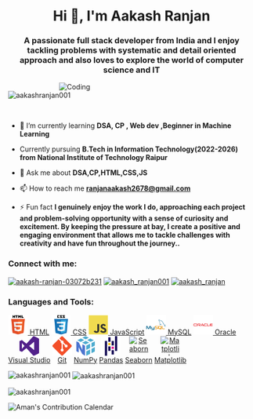 

<h1 align="center">Hi 👋, I'm Aakash Ranjan</h1>
<h3 align="center">A passionate full stack developer from India and I enjoy tackling problems with systematic and detail oriented approach and also loves to explore the world of computer science and IT</h3>
<img align= "right" alt = "Coding" width= "400" src ="https://static.wixstatic.com/media/bbe642_62414e50bef34ce28db1afabf55f17ec~mv2.gif">

<p align="left"> <img src="https://komarev.com/ghpvc/?username=aakashranjan001&label=Profile%20views&color=0e75b6&style=flat" alt="aakashranjan001" /> </p>

<p align="left"> <a href="https://twitter.com/" target="blank"><img src="https://img.shields.io/twitter/follow/?logo=twitter&style=for-the-badge" alt="" /></a> </p>

- 🌱 I’m currently learning **DSA, CP , Web dev ,Beginner in Machine Learning**

- Currently pursuing **B.Tech in Information Technology(2022-2026) from National Institute of Technology Raipur**

- 💬 Ask me about **DSA,CP,HTML,CSS,JS**

- 📫 How to reach me **ranjanaakash2678@gmail.com**

- ⚡ Fun fact **I genuinely enjoy the work I do, approaching each project and problem-solving opportunity with a sense of curiosity and excitement. By keeping the pressure at bay, I create a positive and engaging environment that allows me to tackle challenges with creativity and have fun throughout the journey..**

<h3 align="left">Connect with me:</h3>
<p align="left">
<a href="https://linkedin.com/in/aakash-ranjan-03072b231" target="blank"><img align="center" src="https://raw.githubusercontent.com/rahuldkjain/github-profile-readme-generator/master/src/images/icons/Social/linked-in-alt.svg" alt="aakash-ranjan-03072b231" height="30" width="40" /></a>
<a href="https://codeforces.com/profile/aakash_ranjan001" target="blank"><img align="center" src="https://raw.githubusercontent.com/rahuldkjain/github-profile-readme-generator/master/src/images/icons/Social/codeforces.svg" alt="aakash_ranjan001" height="30" width="40" /></a>
<a href="https://www.leetcode.com/Aakash_2678" target="blank"><img align="center" src="https://raw.githubusercontent.com/rahuldkjain/github-profile-readme-generator/master/src/images/icons/Social/leet-code.svg" alt="aakash_ranjan" height="30" width="40" /></a>
</p>

<h3 align="left">Languages and Tools:</h3>
<!-- <p align="left"> <a href="https://developer.android.com" target="_blank" rel="noreferrer"> <img src="https://raw.githubusercontent.com/devicons/devicon/master/icons/android/android-original-wordmark.svg" alt="android" width="40" height="40"/> </a> <a href="https://aws.amazon.com" target="_blank" rel="noreferrer"> <img src="https://raw.githubusercontent.com/devicons/devicon/master/icons/amazonwebservices/amazonwebservices-original-wordmark.svg" alt="aws" width="40" height="40"/> </a> <a href="https://getbootstrap.com" target="_blank" rel="noreferrer"> <img src="https://raw.githubusercontent.com/devicons/devicon/master/icons/bootstrap/bootstrap-plain-wordmark.svg" alt="bootstrap" width="40" height="40"/> </a> <a href="https://www.w3schools.com/cpp/" target="_blank" rel="noreferrer"> <img src="https://raw.githubusercontent.com/devicons/devicon/master/icons/cplusplus/cplusplus-original.svg" alt="cplusplus" width="40" height="40"/> </a> <a href="https://www.w3schools.com/css/" target="_blank" rel="noreferrer"> <img src="https://raw.githubusercontent.com/devicons/devicon/master/icons/css3/css3-original-wordmark.svg" alt="css3" width="40" height="40"/> </a> <a href="https://expressjs.com" target="_blank" rel="noreferrer"> <img src="https://raw.githubusercontent.com/devicons/devicon/master/icons/express/express-original-wordmark.svg" alt="express" width="40" height="40"/> </a> <a href="https://git-scm.com/" target="_blank" rel="noreferrer"> <img src="https://www.vectorlogo.zone/logos/git-scm/git-scm-icon.svg" alt="git" width="40" height="40"/> </a> <a href="https://www.w3.org/html/" target="_blank" rel="noreferrer"> <img src="https://raw.githubusercontent.com/devicons/devicon/master/icons/html5/html5-original-wordmark.svg" alt="html5" width="40" height="40"/> </a> <a href="https://developer.mozilla.org/en-US/docs/Web/JavaScript" target="_blank" rel="noreferrer"> <img src="https://raw.githubusercontent.com/devicons/devicon/master/icons/javascript/javascript-original.svg" alt="javascript" width="40" height="40"/> </a> <a href="https://www.linux.org/" target="_blank" rel="noreferrer"> <img src="https://raw.githubusercontent.com/devicons/devicon/master/icons/linux/linux-original.svg" alt="linux" width="40" height="40"/> </a> <a href="https://www.mongodb.com/" target="_blank" rel="noreferrer"> <img src="https://raw.githubusercontent.com/devicons/devicon/master/icons/mongodb/mongodb-original-wordmark.svg" alt="mongodb" width="40" height="40"/> </a> <a href="https://www.mysql.com/" target="_blank" rel="noreferrer"> <img src="https://raw.githubusercontent.com/devicons/devicon/master/icons/mysql/mysql-original-wordmark.svg" alt="mysql" width="40" height="40"/> </a> <a href="https://nodejs.org" target="_blank" rel="noreferrer"> <img src="https://raw.githubusercontent.com/devicons/devicon/master/icons/nodejs/nodejs-original-wordmark.svg" alt="nodejs" width="40" height="40"/> </a> <a href="https://www.oracle.com/" target="_blank" rel="noreferrer"> <img src="https://raw.githubusercontent.com/devicons/devicon/master/icons/oracle/oracle-original.svg" alt="oracle" width="40" height="40"/> </a> <a href="https://reactjs.org/" target="_blank" rel="noreferrer"> <img src="https://raw.githubusercontent.com/devicons/devicon/master/icons/react/react-original-wordmark.svg" alt="react" width="40" height="40"/> </a> <a href="https://tailwindcss.com/" target="_blank" rel="noreferrer"> <img src="https://www.vectorlogo.zone/logos/tailwindcss/tailwindcss-icon.svg" alt="tailwind" width="40" height="40"/> </a> </p> -->
<p align="left">
  <a href="https://www.w3.org/html/" target="_blank" rel="noreferrer" style="text-align: center; display: inline-block;">
    <img src="https://raw.githubusercontent.com/devicons/devicon/master/icons/html5/html5-original-wordmark.svg" alt="html5" width="40" height="40" />
    <span>HTML</span>
  </a>
  <a href="https://www.w3schools.com/css/" target="_blank" rel="noreferrer" style="text-align: center; display: inline-block;">
    <img src="https://raw.githubusercontent.com/devicons/devicon/master/icons/css3/css3-original-wordmark.svg" alt="css3" width="40" height="40" />
    <span>CSS</span>
  </a>
  <a href="https://developer.mozilla.org/en-US/docs/Web/JavaScript" target="_blank" rel="noreferrer" style="text-align: center; display: inline-block;">
    <img src="https://raw.githubusercontent.com/devicons/devicon/master/icons/javascript/javascript-original.svg" alt="javascript" width="40" height="40" />
    <span>JavaScript</span>
  </a>
  <a href="https://www.mysql.com/" target="_blank" rel="noreferrer" style="text-align: center; display: inline-block;">
    <img src="https://raw.githubusercontent.com/devicons/devicon/master/icons/mysql/mysql-original-wordmark.svg" alt="mysql" width="40" height="40" />
    <span>MySQL</span>
  </a>
  <a href="https://www.oracle.com/" target="_blank" rel="noreferrer" style="text-align: center; display: inline-block;">
    <img src="https://raw.githubusercontent.com/devicons/devicon/master/icons/oracle/oracle-original.svg" alt="oracle" width="40" height="40" />
    <span>Oracle</span>
  </a>
<a href="https://visualstudio.microsoft.com/" target="_blank" rel="noreferrer" style="text-align: center; display: inline-block;">
    <img src="https://raw.githubusercontent.com/devicons/devicon/master/icons/visualstudio/visualstudio-plain.svg" alt="Visual Studio" width="40" height="40" style="display: block; margin: 0 auto;" />
    <span style="display: block; text-align: center;">Visual Studio</span>
</a>

<a href="https://git-scm.com/" target="_blank" rel="noreferrer" style="text-align: center; display: inline-block;">
    <img src="https://raw.githubusercontent.com/devicons/devicon/master/icons/git/git-original.svg" alt="Git" width="40" height="40" style="display: block; margin: 0 auto;" />
    <span style="display: block; text-align: center;">Git</span>
</a>

<a href="https://numpy.org/" target="_blank" rel="noreferrer" style="text-align: center; display: inline-block;">
    <img src="https://raw.githubusercontent.com/devicons/devicon/master/icons/numpy/numpy-original.svg" alt="NumPy" width="40" height="40" style="display: block; margin: 0 auto;" />
    <span style="display: block; text-align: center;">NumPy</span>
</a>

<a href="https://pandas.pydata.org/" target="_blank" rel="noreferrer" style="text-align: center; display: inline-block;">
    <img src="https://raw.githubusercontent.com/devicons/devicon/master/icons/pandas/pandas-original.svg" alt="Pandas" width="40" height="40" style="display: block; margin: 0 auto;" />
    <span style="display: block; text-align: center;">Pandas</span>
</a>

<a href="https://seaborn.pydata.org/" target="_blank" rel="noreferrer" style="text-align: center; display: inline-block;">
    <img src="https://seaborn.pydata.org/_images/logo-wide-lightbg.svg" alt="Seaborn" width="40" height="40" style="display: block; margin: 0 auto;" />
    <span style="display: block; text-align: center;">Seaborn</span>
</a>

<a href="https://matplotlib.org/" target="_blank" rel="noreferrer" style="text-align: center; display: inline-block;">
    <img src="https://matplotlib.org/_static/images/logo2.svg" alt="Matplotlib" width="40" height="40" style="display: block; margin: 0 auto;" />
    <span style="display: block; text-align: center;">Matplotlib</span>
</a>


</p>




<p><img align="left" src="https://github-readme-stats.vercel.app/api/top-langs?username=aakashranjan001&show_icons=true&locale=en&layout=compact" alt="aakashranjan001" /></p>

<p>&nbsp;<img align="center" src="https://github-readme-stats.vercel.app/api?username=aakashranjan001&show_icons=true&locale=en" alt="aakashranjan001" /></p>

<p><img align="center" src="https://github-readme-streak-stats.herokuapp.com/?user=aakashranjan001&" alt="aakashranjan001" /></p>

<img src="https://ssr-contributions-svg.vercel.app/_/aakashranjan001?chart=3dbar&gap=0.6&scale=2&gradient=true&animation=wave&animation_duration=10&format=svg&weeks=30&theme=yellow_wine&widget_size=medium&dark=true" width="600" height="400" alt="Aman's Contribution Calendar" style="max-width: 60%;" />





